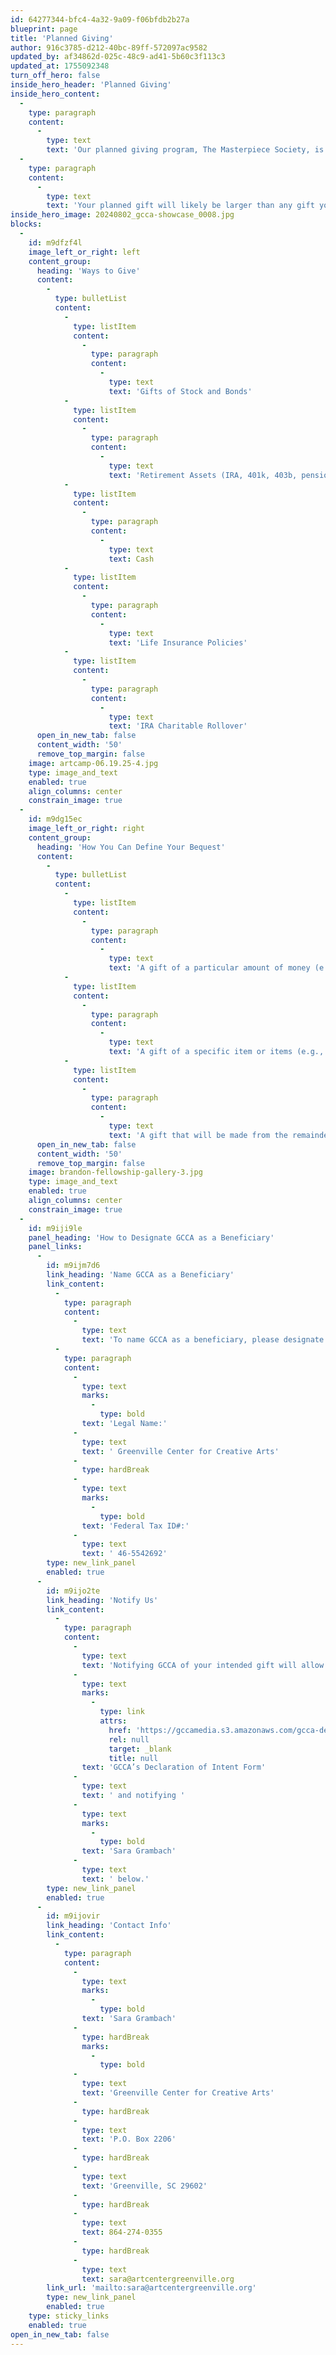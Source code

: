 ```yaml
---
id: 64277344-bfc4-4a32-9a09-f06bfdb2b27a
blueprint: page
title: 'Planned Giving'
author: 916c3785-d212-40bc-89ff-572097ac9582
updated_by: af34862d-025c-48c9-ad41-5b60c3f113c3
updated_at: 1755092348
turn_off_hero: false
inside_hero_header: 'Planned Giving'
inside_hero_content:
  -
    type: paragraph
    content:
      -
        type: text
        text: 'Our planned giving program, The Masterpiece Society, is a special group of donors who dream of making a difference beyond their lifetime. Consider joining this visionary group by including GCCA in your bequest or other estate plans. Your gift will make a lasting impact, creating life-changing arts experiences for many generations to come.'
  -
    type: paragraph
    content:
      -
        type: text
        text: 'Your planned gift will likely be larger than any gift you could make during your lifetime. The Masterpiece Society allows us to recognize your generosity now, for the incredible gift you will make later. You will keep control over your bequest assets should you need them during your lifetime, and you may modify your gift at any time, should your circumstances or desires change.'
inside_hero_image: 20240802_gcca-showcase_0008.jpg
blocks:
  -
    id: m9dfzf4l
    image_left_or_right: left
    content_group:
      heading: 'Ways to Give'
      content:
        -
          type: bulletList
          content:
            -
              type: listItem
              content:
                -
                  type: paragraph
                  content:
                    -
                      type: text
                      text: 'Gifts of Stock and Bonds'
            -
              type: listItem
              content:
                -
                  type: paragraph
                  content:
                    -
                      type: text
                      text: 'Retirement Assets (IRA, 401k, 403b, pension, or other tax deferred plan)'
            -
              type: listItem
              content:
                -
                  type: paragraph
                  content:
                    -
                      type: text
                      text: Cash
            -
              type: listItem
              content:
                -
                  type: paragraph
                  content:
                    -
                      type: text
                      text: 'Life Insurance Policies'
            -
              type: listItem
              content:
                -
                  type: paragraph
                  content:
                    -
                      type: text
                      text: 'IRA Charitable Rollover'
      open_in_new_tab: false
      content_width: '50'
      remove_top_margin: false
    image: artcamp-06.19.25-4.jpg
    type: image_and_text
    enabled: true
    align_columns: center
    constrain_image: true
  -
    id: m9dg15ec
    image_left_or_right: right
    content_group:
      heading: 'How You Can Define Your Bequest'
      content:
        -
          type: bulletList
          content:
            -
              type: listItem
              content:
                -
                  type: paragraph
                  content:
                    -
                      type: text
                      text: 'A gift of a particular amount of money (e.g., $250,000).'
            -
              type: listItem
              content:
                -
                  type: paragraph
                  content:
                    -
                      type: text
                      text: 'A gift of a specific item or items (e.g., 1,000 shares of ABC Corporation).'
            -
              type: listItem
              content:
                -
                  type: paragraph
                  content:
                    -
                      type: text
                      text: 'A gift that will be made from the remainder of your estate once all other bequests, debts, and taxes have been paid (e.g., you give 25% of the rest, residue, and remainder of your estate). Often called a “residuary bequest,” this approach assures that your family will be taken care of before your estate makes a bequest to GCCA.'
      open_in_new_tab: false
      content_width: '50'
      remove_top_margin: false
    image: brandon-fellowship-gallery-3.jpg
    type: image_and_text
    enabled: true
    align_columns: center
    constrain_image: true
  -
    id: m9iji9le
    panel_heading: 'How to Designate GCCA as a Beneficiary'
    panel_links:
      -
        id: m9ijm7d6
        link_heading: 'Name GCCA as a Beneficiary'
        link_content:
          -
            type: paragraph
            content:
              -
                type: text
                text: 'To name GCCA as a beneficiary, please designate your gift as follows:'
          -
            type: paragraph
            content:
              -
                type: text
                marks:
                  -
                    type: bold
                text: 'Legal Name:'
              -
                type: text
                text: ' Greenville Center for Creative Arts'
              -
                type: hardBreak
              -
                type: text
                marks:
                  -
                    type: bold
                text: 'Federal Tax ID#:'
              -
                type: text
                text: ' 46-5542692'
        type: new_link_panel
        enabled: true
      -
        id: m9ijo2te
        link_heading: 'Notify Us'
        link_content:
          -
            type: paragraph
            content:
              -
                type: text
                text: 'Notifying GCCA of your intended gift will allow us to honor your wishes and ensure that we maximize your gift’s impact. Please let us know your wishes by completing '
              -
                type: text
                marks:
                  -
                    type: link
                    attrs:
                      href: 'https://gccamedia.s3.amazonaws.com/gcca-declaration-of-intent-form.pdf'
                      rel: null
                      target: _blank
                      title: null
                text: 'GCCA’s Declaration of Intent Form'
              -
                type: text
                text: ' and notifying '
              -
                type: text
                marks:
                  -
                    type: bold
                text: 'Sara Grambach'
              -
                type: text
                text: ' below.'
        type: new_link_panel
        enabled: true
      -
        id: m9ijovir
        link_heading: 'Contact Info'
        link_content:
          -
            type: paragraph
            content:
              -
                type: text
                marks:
                  -
                    type: bold
                text: 'Sara Grambach'
              -
                type: hardBreak
                marks:
                  -
                    type: bold
              -
                type: text
                text: 'Greenville Center for Creative Arts'
              -
                type: hardBreak
              -
                type: text
                text: 'P.O. Box 2206'
              -
                type: hardBreak
              -
                type: text
                text: 'Greenville, SC 29602'
              -
                type: hardBreak
              -
                type: text
                text: 864-274-0355
              -
                type: hardBreak
              -
                type: text
                text: sara@artcentergreenville.org
        link_url: 'mailto:sara@artcentergreenville.org'
        type: new_link_panel
        enabled: true
    type: sticky_links
    enabled: true
open_in_new_tab: false
---
```

